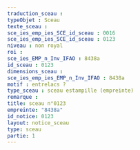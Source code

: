 ```yaml
---
traduction_sceau : 
typeObjet : Sceau
texte_sceau : 
sce_ies_emp_ies_SCE_id_sceau : 0016
sce_ies_emp_ies_SCE_id_sceau : 0123
niveau : non royal
roi : 
sce_ies_EMP_n_Inv_IFAO : 8438a
id_sceau : 0123
dimensions_sceau : 
sce_ies_emp_ies_EMP_n_Inv_IFAO : 8438a
motif : entrelacs ?
type_sceau : sceau estampille (empreinte)
remarque : 
title: sceau n°0123
empreinte: "8438a"
id_notice: 0123
layout: notice_sceau
type: sceau
partie: 1
---
```

